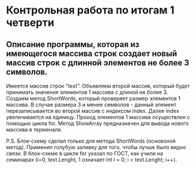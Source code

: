 # Контрольная работа по итогам 1 четверти
## Описание программы, которая из имеющегося массива строк создает новый массив строк с длинной элементов не более 3 символов. 
Имеется массив строк "text". 
Объявляем второй массив, который будет принимать значения элементов 1 массива с длиной не более 3.
Создаем метод ShortWords, который проверяет размер элементов 1 массива. В случае размера 3 и менее символов - данный элемент перезаписывается во второй массив с индексом index. Далее index увеличивается на единицу.
Проход элементов 1 массива осуществлен с помощью цикла for.
Метод ShowArray предназначен для вывода нового массива в терменале.

P.S.
Блок-схему сделал только для метода ShortWords (основоной метод).
Применил голубую заливку для того, чтобы лучше было видно связи.
В блок-схеме в цикле for указал по ГОСТ, как учили на семинарах (i=0, text.Lenght, 1 означает int i = 0; i < text.Lenght; i++).
